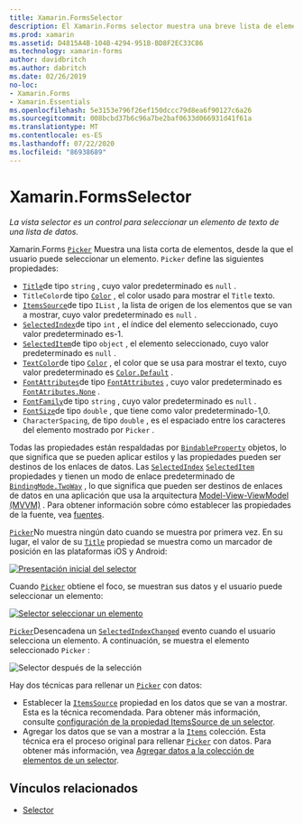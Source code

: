 ```yaml
---
title: Xamarin.FormsSelector
description: El Xamarin.Forms selector muestra una breve lista de elementos, desde la que el usuario puede seleccionar un elemento. En este artículo se explica cómo usar la clase selector para seleccionar un elemento de texto de una lista de datos.
ms.prod: xamarin
ms.assetid: D4815A4B-104B-4294-951B-BD8F2EC33C86
ms.technology: xamarin-forms
author: davidbritch
ms.author: dabritch
ms.date: 02/26/2019
no-loc:
- Xamarin.Forms
- Xamarin.Essentials
ms.openlocfilehash: 5e3153e796f26ef150dccc79d8ea6f90127c6a26
ms.sourcegitcommit: 008bcbd37b6c96a7be2baf0633d066931d41f61a
ms.translationtype: MT
ms.contentlocale: es-ES
ms.lasthandoff: 07/22/2020
ms.locfileid: "86938689"
---
```

# <a name="xamarinforms-picker"></a>Xamarin.FormsSelector

_La vista selector es un control para seleccionar un elemento de texto de una lista de datos._

Xamarin.Forms [`Picker`](xref:Xamarin.Forms.Picker) Muestra una lista corta de elementos, desde la que el usuario puede seleccionar un elemento. `Picker` define las siguientes propiedades:

- [`Title`](xref:Xamarin.Forms.Picker.Title)de tipo `string` , cuyo valor predeterminado es `null` .
- `TitleColor`de tipo [`Color`](xref:Xamarin.Forms.Color) , el color usado para mostrar el `Title` texto.
- [`ItemsSource`](xref:Xamarin.Forms.Picker.ItemsSource)de tipo `IList` , la lista de origen de los elementos que se van a mostrar, cuyo valor predeterminado es `null` .
- [`SelectedIndex`](xref:Xamarin.Forms.Picker.SelectedIndex)de tipo `int` , el índice del elemento seleccionado, cuyo valor predeterminado es-1.
- [`SelectedItem`](xref:Xamarin.Forms.Picker.SelectedItem)de tipo `object` , el elemento seleccionado, cuyo valor predeterminado es `null` .
- [`TextColor`](xref:Xamarin.Forms.Picker.TextColor)de tipo [`Color`](xref:Xamarin.Forms.Color) , el color que se usa para mostrar el texto, cuyo valor predeterminado es [`Color.Default`](xref:Xamarin.Forms.Color.Default) .
- [`FontAttributes`](xref:Xamarin.Forms.Picker.FontAttributes)de tipo [`FontAttributes`](xref:Xamarin.Forms.FontAttributes) , cuyo valor predeterminado es [`FontAtributes.None`](xref:Xamarin.Forms.FontAttributes.None) .
- [`FontFamily`](xref:Xamarin.Forms.Picker.FontFamily)de tipo `string` , cuyo valor predeterminado es `null` .
- [`FontSize`](xref:Xamarin.Forms.Picker.FontSize)de tipo `double` , que tiene como valor predeterminado-1,0.
- `CharacterSpacing`, de tipo `double` , es el espaciado entre los caracteres del elemento mostrado por `Picker` .

Todas las propiedades están respaldadas por [`BindableProperty`](xref:Xamarin.Forms.BindableProperty) objetos, lo que significa que se pueden aplicar estilos y las propiedades pueden ser destinos de los enlaces de datos. Las [`SelectedIndex`](xref:Xamarin.Forms.Picker.SelectedIndex) [`SelectedItem`](xref:Xamarin.Forms.Picker.SelectedItem) propiedades y tienen un modo de enlace predeterminado de [`BindingMode.TwoWay`](xref:Xamarin.Forms.BindingMode.TwoWay) , lo que significa que pueden ser destinos de enlaces de datos en una aplicación que usa la arquitectura [Model-View-ViewModel (MVVM)](~/xamarin-forms/enterprise-application-patterns/mvvm.md) . Para obtener información sobre cómo establecer las propiedades de la fuente, vea [fuentes](~/xamarin-forms/user-interface/text/fonts.md).

[`Picker`](xref:Xamarin.Forms.Picker)No muestra ningún dato cuando se muestra por primera vez. En su lugar, el valor de su [`Title`](xref:Xamarin.Forms.Picker.Title) propiedad se muestra como un marcador de posición en las plataformas iOS y Android:

[![Presentación inicial del selector](images/picker-initial.png)](images/picker-initial-large.png#lightbox "Presentación inicial del selector")

Cuando [`Picker`](xref:Xamarin.Forms.Picker) obtiene el foco, se muestran sus datos y el usuario puede seleccionar un elemento:

[![Selector seleccionar un elemento](images/picker-selection.png)](images/picker-selection-large.png#lightbox "Selector seleccionar un elemento")

[`Picker`](xref:Xamarin.Forms.Picker)Desencadena un [`SelectedIndexChanged`](xref:Xamarin.Forms.Picker.SelectedIndexChanged) evento cuando el usuario selecciona un elemento. A continuación, se muestra el elemento seleccionado `Picker` :

![Selector después de la selección](images/picker-after-selection.png)

Hay dos técnicas para rellenar un [`Picker`](xref:Xamarin.Forms.Picker) con datos:

- Establecer la [`ItemsSource`](xref:Xamarin.Forms.Picker.ItemsSource) propiedad en los datos que se van a mostrar. Esta es la técnica recomendada. Para obtener más información, consulte [configuración de la propiedad ItemsSource de un selector](populating-itemssource.md).
- Agregar los datos que se van a mostrar a la [`Items`](xref:Xamarin.Forms.Picker.Items) colección. Esta técnica era el proceso original para rellenar [`Picker`](xref:Xamarin.Forms.Picker) con datos. Para obtener más información, vea [Agregar datos a la colección de elementos de un selector](populating-items.md).

## <a name="related-links"></a>Vínculos relacionados

- [Selector](xref:Xamarin.Forms.Picker)
